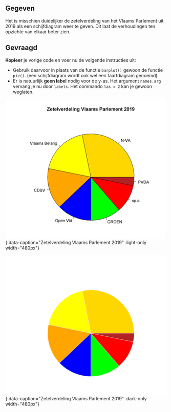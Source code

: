 ## Gegeven

Het is misschien duidelijker de zetelverdeling van het Vlaams Parlement uit 2019 als een schijfdiagram weer te geven. Dit laat de verhoudingen ten opzichte van elkaar beter zien.

## Gevraagd

**Kopieer** je vorige code en voer nu de volgende instructies uit:

- Gebruik daarvoor in plaats van de functie `barplot()` gewoon de functie `pie()`. (een schijfdiagram wordt ook wel een taartdiagram genoemd)
- Er is natuurlijk **geen label** nodig voor de y-as. Het argument `names.arg` vervang je nu door `labels`. Het commando `las = 2` kan je gewoon weglaten.

![Zetelverdeling Vlaams Parlement 2019](media/plot.png "Zetelverdeling Vlaams Parlement 2019."){:data-caption="Zetelverdeling Vlaams Parlement 2019" .light-only width="480px"}

![Zetelverdeling Vlaams Parlement 2019](media/plot_dark.png "Zetelverdeling Vlaams Parlement 2019."){:data-caption="Zetelverdeling Vlaams Parlement 2019" .dark-only width="480px"}